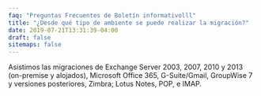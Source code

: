 ```yaml
---
faq: "Preguntas Frecuentes de Boletín informativolll"
title: "¿Desde qué tipo de ambiente se puede realizar la migración?"
date: 2019-07-21T13:31:39-04:00
draft: false
sitemaps: false
---
```


Asistimos las migraciones de Exchange Server 2003, 2007, 2010 y 2013 (on-premise y alojados), Microsoft Office 365, G-Suite/Gmail, GroupWise 7 y versiones posteriores, Zimbra; Lotus Notes, POP, e IMAP.